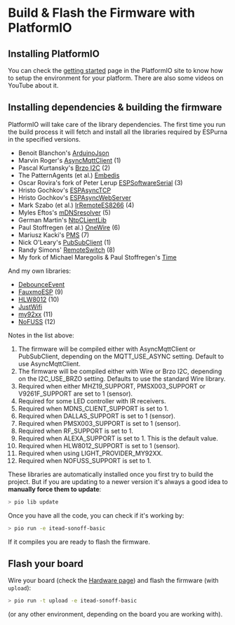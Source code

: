 # Build & Flash the Firmware with PlatformIO

## Installing PlatformIO

You can check the [getting started](http://platformio.org/get-started) page in the PlatformIO site to know how to setup the environment for your platform. There are also some videos on YouTube about it. 

## Installing dependencies & building the firmware

PlatformIO will take care of the library dependencies. The first time you run the build process it will fetch and install all the libraries required by ESPurna in the specified versions.

* Benoit Blanchon's [ArduinoJson](https://github.com/bblanchon/ArduinoJson)
* Marvin Roger's [AsyncMqttClient](https://github.com/marvinroger/async-mqtt-client) (1)
* Pascal Kurtansky's [Brzo I2C](https://github.com/pasko-zh/brzo_i2c) (2)
* The PatternAgents (et al.) [Embedis](https://github.com/thingSoC/embedis)
* Oscar Rovira's fork of Peter Lerup [ESPSoftwareSerial](https://github.com/krosk93/espsoftwareserial) (3)
* Hristo Gochkov's [ESPAsyncTCP](https://github.com/me-no-dev/ESPAsyncTCP)
* Hristo Gochkov's [ESPAsyncWebServer](https://github.com/me-no-dev/ESPAsyncWebServer)
* Mark Szabo (et al.) [IrRemoteES8266](https://github.com/markszabo/IRremoteESP8266) (4)
* Myles Eftos's [mDNSresolver](https://github.com/madpilot/mDNSResolver) (5)
* German Martin's [NtpCLientLib](https://github.com/gmag11/NtpClient)
* Paul Stoffregen (et al.) [OneWire](https://github.com/PaulStoffregen/OneWire) (6)
* Mariusz Kacki's [PMS](https://github.com/fu-hsi/PMS) (7)
* Nick O'Leary's [PubSubClient](https://github.com/knolleary/pubsubclient) (1)
* Randy Simons' [RemoteSwitch](https://github.com/jccprj/RemoteSwitch-arduino-library) (8)
* My fork of Michael Maregolis & Paul Stoffregen's [Time](https://github.com/xoseperez/Time)

And my own libraries:

* [DebounceEvent](https://bitbucket.org/xoseperez/debounceevent.git)
* [FauxmoESP](https://bitbucket.org/xoseperez/fauxmoesp.git) (9)
* [HLW8012](https://bitbucket.org/xoseperez/hlw8012.git) (10)
* [JustWifi](https://bitbucket.org/xoseperez/justwifi.git)
* [my92xx](https://github.com/xoseperez/my92xx) (11)
* [NoFUSS](https://bitbucket.org/xoseperez/nofuss.git) (12)

Notes in the list above: 

1. The firmware will be compiled either with AsyncMqttClient or PubSubClient, depending on the MQTT_USE_ASYNC setting. Default to use AsyncMqttClient.  
1. The firmware will be compiled either with Wire or Brzo I2C, depending on the I2C_USE_BRZO setting. Defaults to use the standard Wire library.   
1. Required when either MHZ19_SUPPORT, PMSX003_SUPPORT or V9261F_SUPPORT are set to 1 (sensor).
1. Required for some LED controller with IR receivers.  
1. Required when MDNS_CLIENT_SUPPORT is set to 1.  
1. Required when DALLAS_SUPPORT is set to 1 (sensor).  
1. Required when PMSX003_SUPPORT is set to 1 (sensor).  
1. Required when RF_SUPPORT is set to 1.  
1. Required when ALEXA_SUPPORT is set to 1. This is the default value.  
1. Required when HLW8012_SUPPORT is set to 1 (sensor).  
1. Required when using LIGHT_PROVIDER_MY92XX.  
1. Required when NOFUSS_SUPPORT is set to 1.  

These libraries are automatically installed once you first try to build the project. But if you are updating to a newer version it's always a good idea to **manually force them to update**:

```bash
> pio lib update
```
Once you have all the code, you can check if it's working by:

```bash
> pio run -e itead-sonoff-basic
```

If it compiles you are ready to flash the firmware.

## Flash your board

Wire your board (check the [Hardware page](Hardware)) and flash the firmware (with ```upload```):

```bash
> pio run -t upload -e itead-sonoff-basic
```

(or any other environment, depending on the board you are working with).